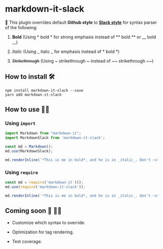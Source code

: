 # markdown-it-slack

🚀 This plugin overrides default **Github style** to [**Slack style**](https://get.slack.help/hc/en-us/articles/202288908-Format-your-messages) for syntax parser of the following:

1. **Bold** (Using * bold * for strong emphasis instead of ** bold ** or __ bold __)

2. _Italic_ (Using _ italic _ for emphasis instead of * bold *)

3. ~~Strikethrough~~ (Using ~ strikethrough ~ instead of ~~ strikethrough ~~)


## How to install 🛠️

```
npm install markdown-it-slack --save
yarn add markdown-it-slack
```


## How to use 👨‍💻

### Using `import` 

```js
import Markdown from "markdown-it";
import MarkdownSlack from 'markdown-it-slack';

const md = Markdown();
md.use(MarkdownSlack);

md.renderInline(`*This is me in bold*, and he is in _italic_. Don't ~strikethrough~ me!`)
```


### Using `require`

```js
const md = require('markdown-it')();
md.use(require('markdown-it-slack'));

md.renderInline(`*This is me in bold*, and he is in _italic_. Don't ~strikethrough~ me!`)

```

## Coming soon 🏹 👩‍🔬

* Customize which syntax to override.

* Optimization for tag rendering.

* Test coverage.